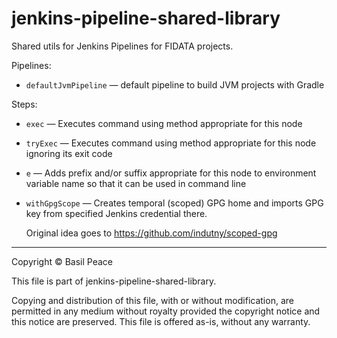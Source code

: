 jenkins-pipeline-shared-library
===============================

Shared utils for Jenkins Pipelines for FIDATA projects.

Pipelines:
*   `defaultJvmPipeline` — default pipeline to build JVM projects
    with Gradle

Steps:

*   `exec` — Executes command using method appropriate for this node

*   `tryExec` — Executes command using method appropriate for this node
    ignoring its exit code

*   `e` — Adds prefix and/or suffix appropriate for this node
    to environment variable name so that it can be used in command line

*   `withGpgScope` — Creates temporal (scoped) GPG home
    and imports GPG key from specified Jenkins credential there.

    Original idea goes to https://github.com/indutny/scoped-gpg


------------------------------------------------------------------------
Copyright ©  Basil Peace

This file is part of jenkins-pipeline-shared-library.

Copying and distribution of this file, with or without modification,
are permitted in any medium without royalty provided the copyright
notice and this notice are preserved.  This file is offered as-is,
without any warranty.
